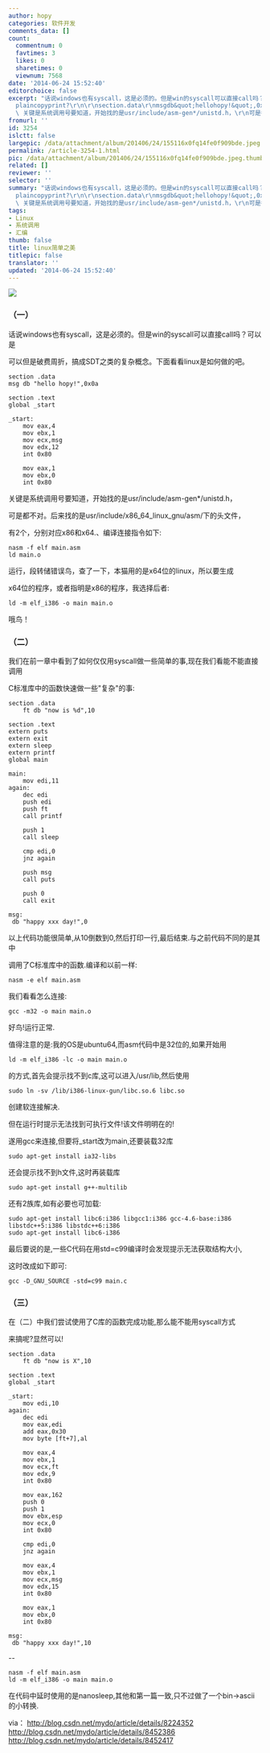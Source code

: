 ```yaml
---
author: hopy
categories: 软件开发
comments_data: []
count:
  commentnum: 0
  favtimes: 3
  likes: 0
  sharetimes: 0
  viewnum: 7568
date: '2014-06-24 15:52:40'
editorchoice: false
excerpt: "话说windows也有syscall，这是必须的。但是win的syscall可以直接call吗？可以是\r\n可以但是破费周折，搞成SDT之类的复杂概念。下面看看linux是如何做的吧。\r\n\r\nview
  plaincopyprint?\r\n\r\nsection.data\r\nmsgdb&quot;hellohopy!&quot;,0x0a\r\n\r\nsection.text\r\nglobal_start\r\n\r\n_start:\r\nmoveax,4\r\nmovebx,1\r\nmovecx,msg\r\nmovedx,12\r\nint0x80\r\n\r\nmoveax,1\r\nmovebx,0\r\nint0x80\r\n\r\n\r\n
  \ 关键是系统调用号要知道，开始找的是usr/include/asm-gen*/unistd.h，\r\n可是都不对。后来找的是usr/include/x86_64_linux_gnu/asm/下的头文件，\r\n有2个，分别对应x86和x64.、编译连接指令如下:\r\nnasm"
fromurl: ''
id: 3254
islctt: false
largepic: /data/attachment/album/201406/24/155116x0fq14fe0f909bde.jpeg
permalink: /article-3254-1.html
pic: /data/attachment/album/201406/24/155116x0fq14fe0f909bde.jpeg.thumb.jpg
related: []
reviewer: ''
selector: ''
summary: "话说windows也有syscall，这是必须的。但是win的syscall可以直接call吗？可以是\r\n可以但是破费周折，搞成SDT之类的复杂概念。下面看看linux是如何做的吧。\r\n\r\nview
  plaincopyprint?\r\n\r\nsection.data\r\nmsgdb&quot;hellohopy!&quot;,0x0a\r\n\r\nsection.text\r\nglobal_start\r\n\r\n_start:\r\nmoveax,4\r\nmovebx,1\r\nmovecx,msg\r\nmovedx,12\r\nint0x80\r\n\r\nmoveax,1\r\nmovebx,0\r\nint0x80\r\n\r\n\r\n
  \ 关键是系统调用号要知道，开始找的是usr/include/asm-gen*/unistd.h，\r\n可是都不对。后来找的是usr/include/x86_64_linux_gnu/asm/下的头文件，\r\n有2个，分别对应x86和x64.、编译连接指令如下:\r\nnasm"
tags:
- Linux
- 系统调用
- 汇编
thumb: false
title: linux简单之美
titlepic: false
translator: ''
updated: '2014-06-24 15:52:40'
---
```


![](/data/attachment/album/201406/24/155116x0fq14fe0f909bde.jpeg)


### （一）


话说windows也有syscall，这是必须的。但是win的syscall可以直接call吗？可以是


可以但是破费周折，搞成SDT之类的复杂概念。下面看看linux是如何做的吧。



```
section .data
msg db "hello hopy!",0x0a

section .text
global _start

_start:
	mov eax,4
	mov ebx,1
	mov ecx,msg
	mov edx,12
	int 0x80
	
	mov eax,1
	mov ebx,0
	int 0x80

```

关键是系统调用号要知道，开始找的是usr/include/asm-gen\*/unistd.h，


可是都不对。后来找的是usr/include/x86\_64\_linux\_gnu/asm/下的头文件，


有2个，分别对应x86和x64.、编译连接指令如下:



```
nasm -f elf main.asm
ld main.o
```

运行，段转储错误鸟，查了一下，本猫用的是x64位的linux，所以要生成


x64位的程序，或者指明是x86的程序，我选择后者:



```
ld -m elf_i386 -o main main.o
```

哦鸟！


### （二）


我们在前一章中看到了如何仅仅用syscall做一些简单的事,现在我们看能不能直接调用


C标准库中的函数快速做一些"复杂"的事:



```
section .data
	ft db "now is %d",10

section .text
extern puts
extern exit
extern sleep
extern printf
global main

main:
	mov edi,11
again:	
	dec edi
	push edi
	push ft
	call printf
	
	push 1
	call sleep
	
	cmp edi,0
	jnz again

	push msg
	call puts
	
	push 0
	call exit
	
msg:
 db "happy xxx day!",0
```

以上代码功能很简单,从10倒数到0,然后打印一行,最后结束.与之前代码不同的是其中


调用了C标准库中的函数.编译和以前一样:



```
nasm -e elf main.asm
```

我们看看怎么连接:



```
gcc -m32 -o main main.o
```

好鸟!运行正常.


值得注意的是:我的OS是ubuntu64,而asm代码中是32位的,如果开始用



```
ld -m elf_i386 -lc -o main main.o
```

的方式,首先会提示找不到c库,这可以进入/usr/lib,然后使用



```
sudo ln -sv /lib/i386-linux-gun/libc.so.6 libc.so
```

创建软连接解决.


但在运行时提示无法找到可执行文件!该文件明明在的!


遂用gcc来连接,但要将\_start改为main,还要装载32库



```
sudo apt-get install ia32-libs
```

还会提示找不到h文件,这时再装载库



```
sudo apt-get install g++-multilib
```

还有2族库,如有必要也可加载:



```
sudo apt-get install libc6:i386 libgcc1:i386 gcc-4.6-base:i386 
libstdc++5:i386 libstdc++6:i386
sudo apt-get install libc6-i386

```

最后要说的是,一些C代码在用std=c99编译时会发现提示无法获取结构大小,


这时改成如下即可:



```
gcc -D_GNU_SOURCE -std=c99 main.c
```

###  （三）


在（二）中我们尝试使用了C库的函数完成功能,那么能不能用syscall方式


来搞呢?显然可以!



```
section .data
	ft db "now is X",10

section .text
global _start

_start:
	mov edi,10
again:
	dec edi
	mov eax,edi
	add eax,0x30
	mov byte [ft+7],al

	mov eax,4
	mov ebx,1
	mov ecx,ft
	mov edx,9
	int 0x80

	mov eax,162
	push 0
	push 1
	mov ebx,esp
	mov ecx,0
	int 0x80
	
	cmp edi,0
	jnz again
	
	mov eax,4
	mov ebx,1
	mov ecx,msg
	mov edx,15
	int 0x80
	
	mov eax,1
	mov ebx,0
	int 0x80
	
msg:
 db "happy xxx day!",10
```

--



```
nasm -f elf main.asm
ld -m elf_i386 -o main main.o
```

在代码中延时使用的是nanosleep,其他和第一篇一致,只不过做了一个bin->ascii的小转换.


via： <http://blog.csdn.net/mydo/article/details/8224352> <http://blog.csdn.net/mydo/article/details/8452386> <http://blog.csdn.net/mydo/article/details/8452417>